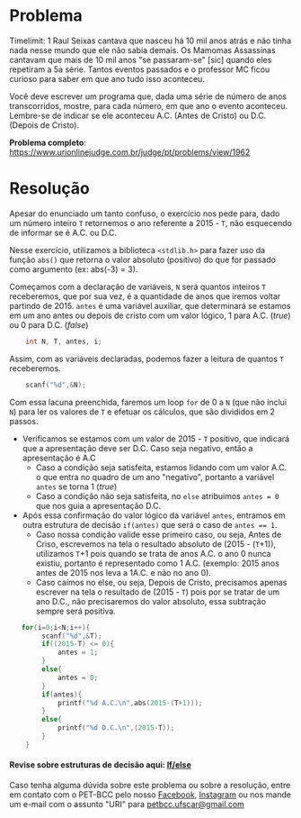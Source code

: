 # Problema

Timelimit: 1
Raul Seixas cantava que nasceu há 10 mil anos atrás e não tinha nada nesse mundo que ele não sabia demais. Os Mamomas Assassinas cantavam que mais de 10 mil anos "se passaram-se" [sic] quando eles repetiram a 5a série. Tantos eventos passados e o professor MC ficou curioso para saber em que ano tudo isso aconteceu.

Você deve escrever um programa que, dada uma série de número de anos transcorridos, mostre, para cada número, em que ano o evento aconteceu. Lembre-se de indicar se ele aconteceu A.C. (Antes de Cristo) ou D.C. (Depois de Cristo).


**Problema completo**: https://www.urionlinejudge.com.br/judge/pt/problems/view/1962

# Resolução

Apesar do enunciado um tanto confuso, o exercício nos pede para, dado um número inteiro `T` retornemos o ano referente a 2015 - `T`, não esquecendo de informar se é A.C. ou D.C.

Nesse exercício, utilizamos a biblioteca `<stdlib.h>` para fazer uso da função `abs()` que retorna o valor absoluto (positivo) do que for passado como argumento (ex: abs(-3) = 3).

Começamos com a declaração de variáveis, `N` será quantos inteiros `T` receberemos, que por sua vez, é a quantidade de anos que iremos voltar partindo de 2015. `antes` é uma variável auxiliar, que determinará se estamos em um ano antes ou depois de cristo com um valor lógico, 1 para A.C. (_true_) ou 0 para D.C. (_false_)

```c
    int N, T, antes, i;
```

Assim, com as variáveis declaradas, podemos fazer a leitura de quantos `T` receberemos.

```c
    scanf("%d",&N);
``` 

Com essa lacuna preenchida, faremos um loop `for` de 0 a `N` (que não inclui `N`) para ler os valores de `T` e efetuar os cálculos, que são divididos em 2 passos.
* Verificamos se estamos com um valor de 2015 - `T` positivo, que indicará que a apresentação deve ser D.C. Caso seja negativo, então a apresentação é A.C
    * Caso a condição seja satisfeita, estamos lidando com um valor A.C. o que entra no quadro de um ano "negativo", portanto a variável `antes` se torna 1 (_true_)
    * Caso a condição não seja satisfeita, no `else` atribuimos `antes = 0` que nos guia a apresentação D.C.
* Após essa confirmação do valor lógico da variável `antes`, entramos em outra estrutura de decisão `if(antes)` que será o caso de `antes == 1`.
    * Caso nossa condição valide esse primeiro caso, ou seja, Antes de Criso, escrevemos na tela o resultado absoluto de (2015 - (`T`+1)), utilizamos `T`+1 pois quando se trata de anos A.C. o ano 0 nunca existiu, portanto é representado como 1 A.C. (exemplo: 2015 anos antes de 2015 nos leva a 1A.C. e não no ano 0).
    * Caso caímos no else, ou seja, Depois de Cristo, precisamos apenas escrever na tela o resultado de (2015 - `T`) pois por se tratar de um ano D.C., não precisaremos do valor absoluto, essa subtração sempre será positiva.


```c
   for(i=0;i<N;i++){
        scanf("%d",&T);
        if((2015-T) <= 0){
            antes = 1;
        }
        else{
            antes = 0;
        }
        if(antes){
            printf("%d A.C.\n",abs(2015-(T+1)));
        }
        else{
            printf("%d D.C.\n",(2015-T));
        }
    }
```


#### Revise sobre estruturas de decisão aqui: [If/else](http://linguagemc.com.br/estrutura-de-decisao-if-em-linguagem-c/#:~:text=Uma%20estrutura%20de%20decis%C3%A3o%20examina,estrutura%20de%20decis%C3%A3o%20muito%20utilizada.&text=Elaborar%20um%20programa%20em%20linguagem,valor%20da%20soma%20na%20tela.)

Caso tenha alguma dúvida sobre este problema ou sobre a resolução, entre em contato com o PET-BCC pelo nosso
[Facebook](https://www.facebook.com/petbcc/),
[Instagram](https://www.instagram.com/petbcc.ufscar/)
ou nos mande um e-mail com o assunto "URI" para  petbcc.ufscar@gmail.com
